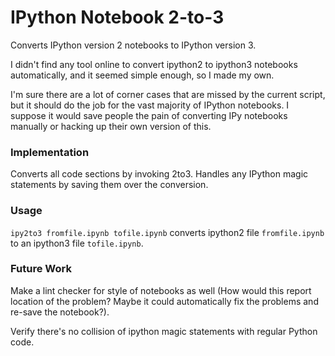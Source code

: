 # IPython Notebook 2-to-3

Converts IPython version 2 notebooks to IPython version 3.

I didn't find any tool online to convert ipython2 to ipython3 notebooks automatically, and it seemed simple enough, so I made my own.

I'm sure there are a lot of corner cases that are missed by the current script, but it should do the job for the vast majority of IPython notebooks. I suppose it would save people the pain of converting IPy notebooks manually or hacking up their own version of this.

### Implementation

Converts all code sections by invoking 2to3. Handles any IPython magic statements by saving them over the conversion.

### Usage

`ipy2to3 fromfile.ipynb tofile.ipynb` converts ipython2 file `fromfile.ipynb` to an ipython3 file `tofile.ipynb`.

### Future Work

Make a lint checker for style of notebooks as well (How would this report location of the problem? Maybe it could automatically fix the problems and re-save the notebook?).

Verify there's no collision of ipython magic statements with regular Python code.